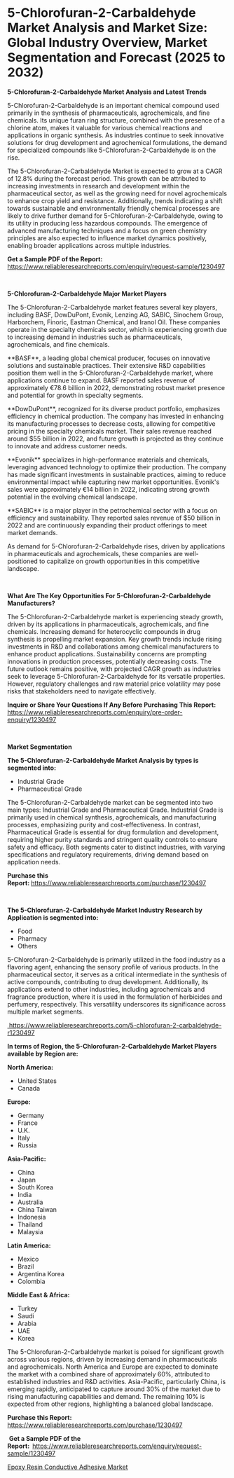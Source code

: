 <p><h1>5-Chlorofuran-2-Carbaldehyde Market Analysis and Market Size: Global Industry Overview, Market Segmentation and Forecast (2025 to 2032)</h1></p><p><strong>5-Chlorofuran-2-Carbaldehyde Market Analysis and Latest Trends</strong></p>
<p><p>5-Chlorofuran-2-Carbaldehyde is an important chemical compound used primarily in the synthesis of pharmaceuticals, agrochemicals, and fine chemicals. Its unique furan ring structure, combined with the presence of a chlorine atom, makes it valuable for various chemical reactions and applications in organic synthesis. As industries continue to seek innovative solutions for drug development and agrochemical formulations, the demand for specialized compounds like 5-Chlorofuran-2-Carbaldehyde is on the rise.</p><p>The 5-Chlorofuran-2-Carbaldehyde Market is expected to grow at a CAGR of 12.8% during the forecast period. This growth can be attributed to increasing investments in research and development within the pharmaceutical sector, as well as the growing need for novel agrochemicals to enhance crop yield and resistance. Additionally, trends indicating a shift towards sustainable and environmentally friendly chemical processes are likely to drive further demand for 5-Chlorofuran-2-Carbaldehyde, owing to its utility in producing less hazardous compounds. The emergence of advanced manufacturing techniques and a focus on green chemistry principles are also expected to influence market dynamics positively, enabling broader applications across multiple industries.</p></p>
<p><strong>Get a Sample PDF of the Report:&nbsp;</strong> <a href="https://www.reliableresearchreports.com/enquiry/request-sample/1230497?utm_campaign=3090&utm_medium=2&utm_source=Github&utm_content=ia&utm_term=03042025&utm_id=5-chlorofuran-2-carbaldehyde">https://www.reliableresearchreports.com/enquiry/request-sample/1230497</a></p>
<p>&nbsp;</p>
<p><strong>5-Chlorofuran-2-Carbaldehyde Major Market Players</strong></p>
<p><p>The 5-Chlorofuran-2-Carbaldehyde market features several key players, including BASF, DowDuPont, Evonik, Lenzing AG, SABIC, Sinochem Group, Harborchem, Finoric, Eastman Chemical, and Iranol Oil. These companies operate in the specialty chemicals sector, which is experiencing growth due to increasing demand in industries such as pharmaceuticals, agrochemicals, and fine chemicals.</p><p>**BASF**, a leading global chemical producer, focuses on innovative solutions and sustainable practices. Their extensive R&D capabilities position them well in the 5-Chlorofuran-2-Carbaldehyde market, where applications continue to expand. BASF reported sales revenue of approximately €78.6 billion in 2022, demonstrating robust market presence and potential for growth in specialty segments.</p><p>**DowDuPont**, recognized for its diverse product portfolio, emphasizes efficiency in chemical production. The company has invested in enhancing its manufacturing processes to decrease costs, allowing for competitive pricing in the specialty chemicals market. Their sales revenue reached around $55 billion in 2022, and future growth is projected as they continue to innovate and address customer needs.</p><p>**Evonik** specializes in high-performance materials and chemicals, leveraging advanced technology to optimize their production. The company has made significant investments in sustainable practices, aiming to reduce environmental impact while capturing new market opportunities. Evonik's sales were approximately €14 billion in 2022, indicating strong growth potential in the evolving chemical landscape.</p><p>**SABIC** is a major player in the petrochemical sector with a focus on efficiency and sustainability. They reported sales revenue of $50 billion in 2022 and are continuously expanding their product offerings to meet market demands.</p><p>As demand for 5-Chlorofuran-2-Carbaldehyde rises, driven by applications in pharmaceuticals and agrochemicals, these companies are well-positioned to capitalize on growth opportunities in this competitive landscape.</p></p>
<p>&nbsp;</p>
<p><strong>What Are The Key Opportunities For 5-Chlorofuran-2-Carbaldehyde Manufacturers?</strong></p>
<p><p>The 5-Chlorofuran-2-Carbaldehyde market is experiencing steady growth, driven by its applications in pharmaceuticals, agrochemicals, and fine chemicals. Increasing demand for heterocyclic compounds in drug synthesis is propelling market expansion. Key growth trends include rising investments in R&D and collaborations among chemical manufacturers to enhance product applications. Sustainability concerns are prompting innovations in production processes, potentially decreasing costs. The future outlook remains positive, with projected CAGR growth as industries seek to leverage 5-Chlorofuran-2-Carbaldehyde for its versatile properties. However, regulatory challenges and raw material price volatility may pose risks that stakeholders need to navigate effectively.</p></p>
<p><strong>Inquire or Share Your Questions If Any Before Purchasing This Report:</strong> <a href="https://www.reliableresearchreports.com/enquiry/pre-order-enquiry/1230497?utm_campaign=3090&utm_medium=2&utm_source=Github&utm_content=ia&utm_term=03042025&utm_id=5-chlorofuran-2-carbaldehyde">https://www.reliableresearchreports.com/enquiry/pre-order-enquiry/1230497</a></p>
<p>&nbsp;</p>
<p><strong>Market Segmentation</strong></p>
<p><strong>The 5-Chlorofuran-2-Carbaldehyde Market Analysis by types is segmented into:</strong></p>
<p><ul><li>Industrial Grade</li><li>Pharmaceutical Grade</li></ul></p>
<p><p>The 5-Chlorofuran-2-Carbaldehyde market can be segmented into two main types: Industrial Grade and Pharmaceutical Grade. Industrial Grade is primarily used in chemical synthesis, agrochemicals, and manufacturing processes, emphasizing purity and cost-effectiveness. In contrast, Pharmaceutical Grade is essential for drug formulation and development, requiring higher purity standards and stringent quality controls to ensure safety and efficacy. Both segments cater to distinct industries, with varying specifications and regulatory requirements, driving demand based on application needs.</p></p>
<p><strong>Purchase this Report:&nbsp;</strong><a href="https://www.reliableresearchreports.com/purchase/1230497?utm_campaign=3090&utm_medium=2&utm_source=Github&utm_content=ia&utm_term=03042025&utm_id=5-chlorofuran-2-carbaldehyde">https://www.reliableresearchreports.com/purchase/1230497</a></p>
<p>&nbsp;</p>
<p><strong>The 5-Chlorofuran-2-Carbaldehyde Market Industry Research by Application is segmented into:</strong></p>
<p><ul><li>Food</li><li>Pharmacy</li><li>Others</li></ul></p>
<p><p>5-Chlorofuran-2-Carbaldehyde is primarily utilized in the food industry as a flavoring agent, enhancing the sensory profile of various products. In the pharmaceutical sector, it serves as a critical intermediate in the synthesis of active compounds, contributing to drug development. Additionally, its applications extend to other industries, including agrochemicals and fragrance production, where it is used in the formulation of herbicides and perfumery, respectively. This versatility underscores its significance across multiple market segments.</p></p>
<p><a href="https://www.reliableresearchreports.com/5-chlorofuran-2-carbaldehyde-r1230497?utm_campaign=3090&utm_medium=2&utm_source=Github&utm_content=ia&utm_term=03042025&utm_id=5-chlorofuran-2-carbaldehyde">&nbsp;https://www.reliableresearchreports.com/5-chlorofuran-2-carbaldehyde-r1230497</a></p>
<p><strong>In terms of Region, the 5-Chlorofuran-2-Carbaldehyde Market Players available by Region are:</strong></p>
<p>
    <p> <strong> North America: </strong>
        <ul>
            <li>United States</li>
            <li>Canada</li>
        </ul>
        </p> 
    <p> <strong> Europe: </strong>
        <ul>
            <li>Germany</li>
            <li>France</li>
            <li>U.K.</li>
            <li>Italy</li>
            <li>Russia</li>
        </ul>
        </p> 
    <p> <strong> Asia-Pacific: </strong>
        <ul>
            <li>China</li>
            <li>Japan</li>
            <li>South Korea</li>
            <li>India</li>
            <li>Australia</li>
            <li>China Taiwan</li>
            <li>Indonesia</li>
            <li>Thailand</li>
            <li>Malaysia</li>
        </ul>
        </p> 
    <p> <strong> Latin America: </strong>
        <ul>
            <li>Mexico</li>
            <li>Brazil</li>
            <li>Argentina Korea</li>
            <li>Colombia</li>
        </ul>
        </p> 
    <p> <strong> Middle East & Africa: </strong>
        <ul>
            <li>Turkey</li>
            <li>Saudi</li>
            <li>Arabia</li>
            <li>UAE</li>
            <li>Korea</li>
        </ul>
    </p>
    </p>
<p><p>The 5-Chlorofuran-2-Carbaldehyde market is poised for significant growth across various regions, driven by increasing demand in pharmaceuticals and agrochemicals. North America and Europe are expected to dominate the market with a combined share of approximately 60%, attributed to established industries and R&D activities. Asia-Pacific, particularly China, is emerging rapidly, anticipated to capture around 30% of the market due to rising manufacturing capabilities and demand. The remaining 10% is expected from other regions, highlighting a balanced global landscape.</p></p>
<p><strong>Purchase this Report: </strong><a href="https://www.reliableresearchreports.com/purchase/1230497?utm_campaign=3090&utm_medium=2&utm_source=Github&utm_content=ia&utm_term=03042025&utm_id=5-chlorofuran-2-carbaldehyde">https://www.reliableresearchreports.com/purchase/1230497</a></p>
<p>&nbsp;<strong>Get a Sample PDF of the Report:&nbsp;&nbsp;</strong><a href="https://www.reliableresearchreports.com/enquiry/request-sample/1230497?utm_campaign=3090&utm_medium=2&utm_source=Github&utm_content=ia&utm_term=03042025&utm_id=5-chlorofuran-2-carbaldehyde">https://www.reliableresearchreports.com/enquiry/request-sample/1230497</a></p>
<p><strong></strong></p>
<p><p><a href="https://github.com/elodielamto06/Market-Research-Report-List-1/blob/main/epoxy-resin-conductive-adhesive-market.md?utm_campaign=3090&utm_medium=2&utm_source=Github&utm_content=ia&utm_term=03042025&utm_id=5-chlorofuran-2-carbaldehyde">Epoxy Resin Conductive Adhesive Market</a></p></p>